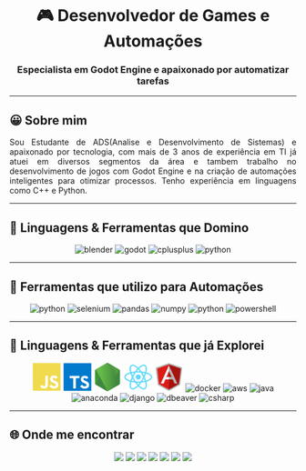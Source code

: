 <h1 align="center">🎮 Desenvolvedor de Games e Automações</h1>
<h3 align="center">Especialista em <b>Godot Engine</b> e apaixonado por automatizar tarefas</h3>

---

## 😀 Sobre mim
<p align="justify">
Sou Estudante de ADS(Analise e Desenvolvimento de Sistemas) e apaixonado por tecnologia, com mais de 3 anos de experiência em TI já atuei em diversos segmentos da área e tambem trabalho no desenvolvimento de jogos com Godot Engine e na criação de automações inteligentes para otimizar processos. Tenho experiência em linguagens como C++ e Python.
</p>

---

## 🚀 Linguagens & Ferramentas que Domino
<p align="center">
  <img alt="blender" height="50" src="https://cdn.jsdelivr.net/gh/devicons/devicon@latest/icons/blender/blender-original.svg"/>
  <img alt="godot" height="50" src="https://cdn.jsdelivr.net/gh/devicons/devicon@latest/icons/godot/godot-original.svg"/>
  <img alt="cplusplus" height="50" src="https://cdn.jsdelivr.net/gh/devicons/devicon@latest/icons/cplusplus/cplusplus-original.svg">
  <img alt="python" height="50" src="https://cdn.jsdelivr.net/gh/devicons/devicon@latest/icons/python/python-original.svg"/>
</p>

---

## 🤖 Ferramentas que utilizo para Automações
<p align="center">
  <img alt="python" height="50" src="https://cdn.jsdelivr.net/gh/devicons/devicon@latest/icons/python/python-original.svg"/>
  <img alt="selenium" height="50" src="https://cdn.jsdelivr.net/gh/devicons/devicon@latest/icons/selenium/selenium-original.svg"/>
  <img alt="pandas" height="50" src="https://cdn.jsdelivr.net/gh/devicons/devicon@latest/icons/pandas/pandas-original.svg">
  <img alt="numpy" height="50" src="https://cdn.jsdelivr.net/gh/devicons/devicon@latest/icons/numpy/numpy-original.svg"/>
  <img alt="python" height="50" src="https://cdn.jsdelivr.net/gh/devicons/devicon@latest/icons/visualbasic/visualbasic-original.svg"/>
  <img alt="powershell" height="50" src="https://cdn.jsdelivr.net/gh/devicons/devicon@latest/icons/powershell/powershell-original.svg"/>
</p>

---

## 🌱 Linguagens & Ferramentas que já Explorei
<p align="center">
  <img alt="js" height="50" src="https://raw.githubusercontent.com/devicons/devicon/master/icons/javascript/javascript-plain.svg">
  <img alt="ts" height="50" src="https://raw.githubusercontent.com/devicons/devicon/master/icons/typescript/typescript-plain.svg">
  <img alt="nodejs" height="50" src="https://raw.githubusercontent.com/devicons/devicon/master/icons/nodejs/nodejs-original.svg">
  <img alt="react" height="50" src="https://raw.githubusercontent.com/devicons/devicon/master/icons/react/react-original.svg">
  <img alt="angular" height="50" src="https://raw.githubusercontent.com/devicons/devicon/master/icons/angularjs/angularjs-original.svg">
  <img alt="docker" height="50" src="https://cdn.jsdelivr.net/gh/devicons/devicon@latest/icons/docker/docker-original.svg"/>
  <img alt="aws" height="50" src="https://cdn.jsdelivr.net/gh/devicons/devicon@latest/icons/amazonwebservices/amazonwebservices-original-wordmark.svg"/>
  <img alt="java" height="50" src="https://cdn.jsdelivr.net/gh/devicons/devicon@latest/icons/java/java-original.svg"/>
  <img alt="anaconda" height="50" src="https://cdn.jsdelivr.net/gh/devicons/devicon@latest/icons/anaconda/anaconda-original.svg"/>
  <img alt="django" height="50" src="https://cdn.jsdelivr.net/gh/devicons/devicon@latest/icons/django/django-plain.svg"/>
  <img alt="dbeaver" height="50"  src="https://cdn.jsdelivr.net/gh/devicons/devicon@latest/icons/dbeaver/dbeaver-original.svg" />
  <img alt="csharp" height="50" src="https://cdn.jsdelivr.net/gh/devicons/devicon@latest/icons/csharp/csharp-original.svg"/>

</p>

---

## 🌐 Onde me encontrar
<p align="center">
  <a href="mailto:felippe.bosco751@gmail.com"><img src="https://img.shields.io/badge/Gmail-D14836?style=for-the-badge&logo=gmail&logoColor=white"></a>
  <a href="https://www.linkedin.com/in/felippe-bosco-da-cruz-126057211/"><img src="https://img.shields.io/badge/LinkedIn-0A66C2?style=for-the-badge&logo=LinkedIn&logoColor=white"></a>
  <a href="https://www.twitch.tv/felippe_cruz"><img src="https://img.shields.io/badge/Twitch-9146FF?style=for-the-badge&logo=twitch&logoColor=white"></a>
  <a href="https://twitter.com/felippeBCruz"><img src="https://img.shields.io/badge/Twitter-000000?style=for-the-badge&logo=x&logoColor=white"></a>
  <a href="https://www.hackerrank.com/profile/fcruzgit"><img src="https://img.shields.io/badge/HackerRank-2EC866?style=for-the-badge&logo=hackerrank&logoColor=white"></a>
  <a href="https://www.artstation.com/felippecruz"><img src="https://img.shields.io/badge/ArtStation-13AFF0?style=for-the-badge&logo=artstation&logoColor=white"></a>
  <a href="https://steamcommunity.com/profiles/76561199020459491/"><img src="https://img.shields.io/badge/Steam-000000?style=for-the-badge&logo=steam&logoColor=white"></a>
</p>

